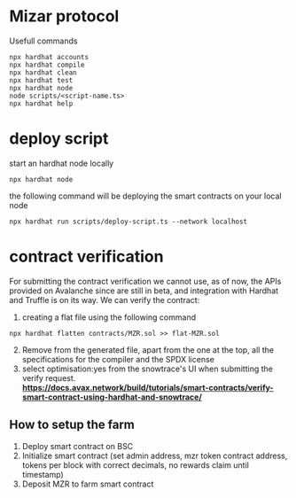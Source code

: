 # Mizar protocol

Usefull commands 

```shell
npx hardhat accounts
npx hardhat compile
npx hardhat clean
npx hardhat test
npx hardhat node
node scripts/<script-name.ts>
npx hardhat help
```

# deploy script
start an hardhat node locally 

```shell
npx hardhat node
```

the following command will be deploying the smart contracts on your local node

```shell
npx hardhat run scripts/deploy-script.ts --network localhost
```

# contract verification
For submitting the contract verification we cannot use, as of now, the APIs provided on Avalanche since are still in beta, and integration with Hardhat and Truffle is on its way.
We can verify the contract:
1. creating a flat file using the following command 
```shell
npx hardhat flatten contracts/MZR.sol >> flat-MZR.sol
```
2. Remove from the generated file, apart from the one at the top, all the specifications for the compiler and the SPDX license
3. select optimisation:yes from the snowtrace's UI when submitting the verify request.<br>
**https://docs.avax.network/build/tutorials/smart-contracts/verify-smart-contract-using-hardhat-and-snowtrace/** 

## How to setup the farm

1. Deploy smart contract on BSC
2. Initialize smart contract (set admin address, mzr token contract address, tokens per block with correct decimals, no
   rewards claim until timestamp)
3. Deposit MZR to farm smart contract
